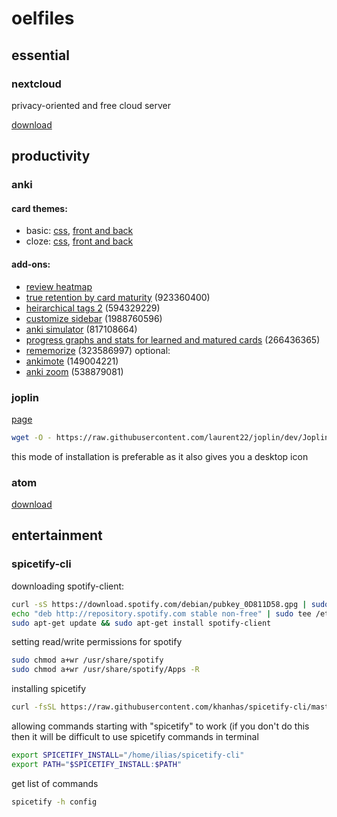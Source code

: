 # oelfiles

## essential

### nextcloud
privacy-oriented and free cloud server

[download](https://nextcloud.com/)

## productivity

### anki

#### card themes:
* basic: [css](https://pastebin.com/96AX3vZx), [front and back](https://pastebin.com/SbaCurP1)
* cloze: [css](https://pastebin.com/uBuHcUza), [front and back](https://pastebin.com/h1vNa37y)
  
#### add-ons:
* [review heatmap](https://github.com/Glutanimate/review-heatmap)
* [true retention by card maturity](https://ankiweb.net/shared/info/923360400) (923360400)
* [heirarchical tags 2](https://ankiweb.net/shared/info/594329229) (594329229)
* [customize sidebar](https://ankiweb.net/shared/info/1988760596) (1988760596)
* [anki simulator](https://ankiweb.net/shared/info/817108664) (817108664)
* [progress graphs and stats for learned and matured cards](https://ankiweb.net/shared/info/266436365) (266436365)
* [rememorize](https://ankiweb.net/shared/info/323586997) (323586997)
optional:
* [ankimote](https://ankiweb.net/shared/info/149004221) (149004221)
* [anki zoom](https://ankiweb.net/shared/info/538879081) (538879081)

### joplin
[page](https://joplinapp.org/)

```sh
wget -O - https://raw.githubusercontent.com/laurent22/joplin/dev/Joplin_install_and_update.sh | bash
```
this mode of installation is preferable as it also gives you a desktop icon

### atom
[download](https://atom.io/)

## entertainment

### spicetify-cli

downloading spotify-client:
```sh
curl -sS https://download.spotify.com/debian/pubkey_0D811D58.gpg | sudo apt-key add - 
echo "deb http://repository.spotify.com stable non-free" | sudo tee /etc/apt/sources.list.d/spotify.list
sudo apt-get update && sudo apt-get install spotify-client
```

setting read/write permissions for spotify
```sh
sudo chmod a+wr /usr/share/spotify
sudo chmod a+wr /usr/share/spotify/Apps -R
```

installing spicetify
```sh
curl -fsSL https://raw.githubusercontent.com/khanhas/spicetify-cli/master/install.sh | sh
```

allowing commands starting with "spicetify" to work (if you don't do this then it will be difficult to use spicetify commands in terminal
```sh
export SPICETIFY_INSTALL="/home/ilias/spicetify-cli"
export PATH="$SPICETIFY_INSTALL:$PATH"
```

get list of commands
```sh
spicetify -h config
```
